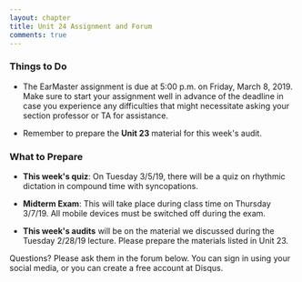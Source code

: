 ```yaml
---
layout: chapter
title: Unit 24 Assignment and Forum
comments: true
---
```


### Things to Do

- The EarMaster assignment is due at 5:00 p.m. on Friday, March 8, 2019. Make sure to start your assignment well in advance of the deadline in case you experience any difficulties that might necessitate asking your section professor or TA for assistance.

- Remember to prepare the **Unit 23** material for this week's audit.

### What to Prepare

- **This week's quiz**: On Tuesday 3/5/19, there will be a quiz on rhythmic dictation in compound time with syncopations. 

- **Midterm Exam**: This will take place during class time on Thursday 3/7/19. All mobile devices must be switched off during the exam.

- **This week's audits** will be on the material we discussed during the Tuesday 2/28/19 lecture. Please prepare the materials listed in Unit 23.

Questions? Please ask them in the forum below. You can sign in using your social media, or you can create a free account at Disqus.